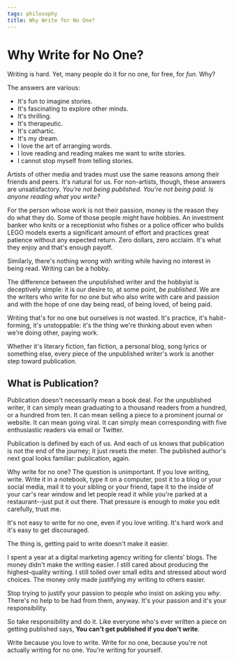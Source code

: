 ```yaml
---
tags: philosophy
title: Why Write for No One?
---
```


# Why Write for No One?

Writing is hard. Yet, many people do it for no one, for free, for _fun_. Why?

The answers are various:

* It's fun to imagine stories.
* It's fascinating to explore other minds.
* It's thrilling.
* It's therapeutic.
* It's cathartic.
* It's my dream.
* I love the art of arranging words.
* I love reading and reading makes me want to write stories.
* I cannot stop myself from telling stories.

Artists of other media and trades must use the same reasons among their friends and peers. It's natural for us. For non-artists, though, these answers are unsatisfactory. _You're not being published. You're not being paid. Is anyone reading what you write?_

For the person whose work is not their passion, money is the reason they do what they do. Some of those people might have hobbies. An investment banker who knits or a receptionist who fishes or a police officer who builds LEGO models exerts a significant amount of effort and practices great patience without any expected return. Zero dollars, zero acclaim. It's what they enjoy and that's enough payoff.

Similarly, there's nothing wrong with writing while having no interest in being read. Writing can be a hobby.

The difference between the unpublished writer and the hobbyist is deceptively simple: it is our desire to, at some point, _be published_. We are the writers who write for no one but who also write with care and passion and with the hope of one day being read, of being loved, of being paid. 

Writing that's for no one but ourselves is not wasted. It's practice, it's habit-forming, it's unstoppable: it's the thing we're thinking about even when we're doing other, paying work.

Whether it's literary fiction, fan fiction, a personal blog, song lyrics or something else, every piece of the unpublished writer's work is another step toward publication.

## What is Publication?
Publication doesn't necessarily mean a book deal. For the unpublished writer, it can simply mean graduating to a thousand readers from a hundred, or a hundred from ten. It can mean selling a piece to a prominent journal or website. It can mean going viral. It can simply mean corresponding with five enthusiastic readers via email or Twitter.

Publication is defined by each of us. And each of us knows that publication is not the end of the journey; it just resets the meter. The published author's next goal looks familiar: publication, again.

Why write for no one? The question is unimportant. If you love writing, write. Write it in a notebook, type it on a computer, post it to a blog or your social media, mail it to your sibling or your friend, tape it to the inside of your car's rear window and let people read it while you're parked at a restaurant--just put it out there. That pressure is enough to _make_ you edit carefully, trust me.

It's not easy to write for no one, even if you love writing. It's hard work and it's easy to get discouraged. 

The thing is, getting paid to write doesn't make it easier. 

I spent a year at a digital marketing agency writing for clients' blogs. The money didn't make the writing easier. I still cared about producing the highest-quality writing. I still toiled over small edits and stressed about word choices. The money only made justifying my writing to others easier.

Stop trying to justify your passion to people who insist on asking you _why_. There's no help to be had from them, anyway. It's your passion and it's your responsibility. 

So take responsibility and do it. Like everyone who's ever written a piece on getting published says, **You can't get published if you don't write**.

Write because you love to write. Write for no one, because you're not actually writing for no one. You're writing for yourself.
